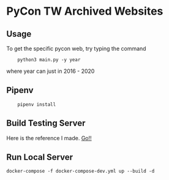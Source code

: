 # PyCon TW Archived Websites

## Usage

To get the specific pycon web, try typing the command

```
    python3 main.py -y year
```

where year can just in 2016 - 2020

## Pipenv

```
    pipenv install
```

## Build Testing Server

Here is the reference I made. [Go!!](https://mozixreality.github.io/Blog/featured/D20210503)

## Run Local Server

```
docker-compose -f docker-compose-dev.yml up --build -d
```
